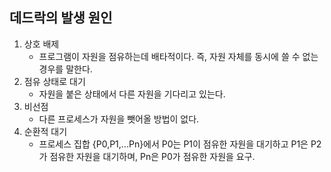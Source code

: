 



## 데드락의 발생 원인

1. 상호 배제
   - 프로그램이 자원을 점유하는데 배타적이다. 즉, 자원 자체를 동시에 쓸 수 없는 경우를 말한다.
2. 점유 상태로 대기
   - 자원을 붙은 상태에서 다른 자원을 기다리고 있는다.
3. 비선점
   - 다른 프로세스가 자원을 뺏어올 방법이 없다.
4. 순환적 대기
   - 프로세스 집합 {P0,P1,...Pn}에서 P0는 P1이 점유한 자원을 대기하고 P1은 P2가 점유한 자원을 대기하며, Pn은 P0가 점유한 자원을 요구.